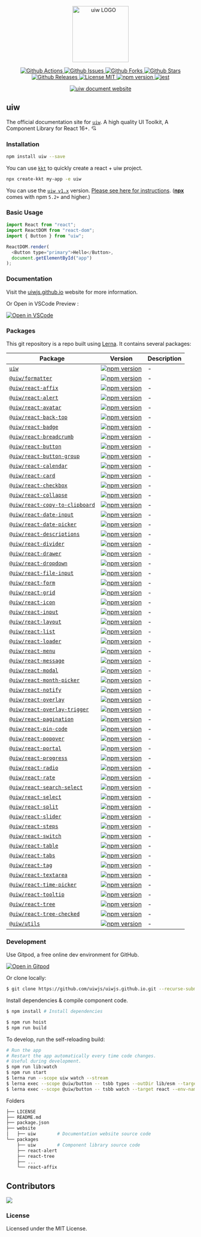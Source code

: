 <p align="center">
  <a href="https://uiwjs.github.io">
    <img alt="uiw LOGO" width="150" src="https://raw.githubusercontent.com/uiwjs/uiw/92f189f53312f1177466f48991736f95f86da0a6/src/assets/logo-README.svg?sanitize=true">
  </a>
</p>
<p align="center">
  <a href="https://github.com/uiwjs/uiw/actions">
    <img alt="Github Actions" src="https://github.com/uiwjs/uiw/workflows/Build%20uiw/badge.svg">
  </a>
  <a href="https://github.com/uiwjs/uiw/issues">
    <img alt="Github Issues" src="https://img.shields.io/github/issues/uiwjs/uiw.svg">
  </a>
  <a href="https://github.com/uiwjs/uiw/network">
    <img alt="Github Forks" src="https://img.shields.io/github/forks/uiwjs/uiw.svg">
  </a>
  <a href="https://github.com/uiwjs/uiw/stargazers">
    <img alt="Github Stars" src="https://img.shields.io/github/stars/uiwjs/uiw.svg">
  </a>
  <br>
  <a href="https://github.com/uiwjs/uiw/releases">
    <img alt="Github Releases" src="https://img.shields.io/github/release/uiwjs/uiw.svg">
  </a>
  <a href="https://github.com/uiwjs/uiw">
    <img alt="License MIT" src="https://img.shields.io/dub/l/vibe-d.svg">
  </a>
  <a href="https://www.npmjs.com/package/uiw">
    <img alt="npm version" src="https://img.shields.io/npm/v/uiw.svg">
  </a>
  <a href="https://github.com/facebook/jest">
    <img alt="jest" src="https://facebook.github.io/jest/img/jest-badge.svg">
  </a>
</p>

<p align="center">
  <a href="https://uiwjs.github.io"><img alt="uiw document website" src="https://raw.githubusercontent.com/uiwjs/uiw/92f189f53312f1177466f48991736f95f86da0a6/src/assets/uiw-doc.png" /></a>
</p>

## uiw

The official documentation site for [`uiw`](https://github.com/uiwjs/uiw). A high quality UI Toolkit, A Component Library for React 16+. 💘

### Installation

```bash
npm install uiw --save
```

You can use [`kkt`](https://github.com/kktjs/kkt) to quickly create a react + uiw project.

```bash
npx create-kkt my-app -e uiw
```

You can use the [`uiw v1.x`](https://github.com/uiwjs/uiw/tree/v1) version. [Please see here for instructions](https://github.com/uiwjs/uiw/tree/v1). ([**npx**](https://github.com/npm/npm/releases/tag/v5.2.0) comes with npm `5.2+` and higher.)

### Basic Usage

```js
import React from "react";
import ReactDOM from "react-dom";
import { Button } from "uiw";

ReactDOM.render(
  <Button type="primary">Hello</Button>,
  document.getElementById("app")
);
```

### Documentation

Visit the [uiwjs.github.io](https://uiwjs.github.io) website for more information.

Or Open in VSCode Preview :

[![Open in VSCode](https://jaywcjlove.github.io/sb/open/open-in-vscode.svg)](https://marketplace.visualstudio.com/items?itemName=uiw.uiw)

### Packages

This git repository is a repo built using [Lerna](https://github.com/lerna/lerna). It contains several packages:

Package | Version | Description
----- | ----- | -----
[`uiw`](/packages/uiw) | [![npm version](https://img.shields.io/npm/v/uiw.svg?maxAge=3600)](https://www.npmjs.com/package/uiw) | - 
[`@uiw/formatter`](https://github.com/uiwjs/date-formatter) | [![npm version](https://img.shields.io/npm/v/@uiw/formatter.svg?maxAge=3600)](https://www.npmjs.com/package/@uiw/formatter) | - |
[`@uiw/react-affix`](/packages/react-affix) | [![npm version](https://img.shields.io/npm/v/@uiw/react-affix.svg?maxAge=3600)](https://www.npmjs.com/package/@uiw/react-affix) | -
[`@uiw/react-alert`](/packages/react-alert) | [![npm version](https://img.shields.io/npm/v/@uiw/react-alert.svg?maxAge=3600)](https://www.npmjs.com/package/@uiw/react-alert) | -
[`@uiw/react-avatar`](/packages/react-avatar) | [![npm version](https://img.shields.io/npm/v/@uiw/react-avatar.svg?maxAge=3600)](https://www.npmjs.com/package/@uiw/react-avatar)                       | -
[`@uiw/react-back-top`](/packages/react-back-top) | [![npm version](https://img.shields.io/npm/v/@uiw/react-back-top.svg?maxAge=3600)](https://www.npmjs.com/package/@uiw/react-back-top)                   | -
[`@uiw/react-badge`](/packages/react-badge) | [![npm version](https://img.shields.io/npm/v/@uiw/react-badge.svg?maxAge=3600)](https://www.npmjs.com/package/@uiw/react-badge)                         | -
[`@uiw/react-breadcrumb`](/packages/react-breadcrumb)| [![npm version](https://img.shields.io/npm/v/@uiw/react-breadcrumb.svg?maxAge=3600)](https://www.npmjs.com/package/@uiw/react-breadcrumb)               | -
[`@uiw/react-button`](/packages/react-button)| [![npm version](https://img.shields.io/npm/v/@uiw/react-button.svg?maxAge=3600)](https://www.npmjs.com/package/@uiw/react-button)                       | -
[`@uiw/react-button-group`](/packages/react-button-group)| [![npm version](https://img.shields.io/npm/v/@uiw/react-button-group.svg?maxAge=3600)](https://www.npmjs.com/package/@uiw/react-button-group)           | -
[`@uiw/react-calendar`](/packages/react-calendar)| [![npm version](https://img.shields.io/npm/v/@uiw/react-calendar.svg?maxAge=3600)](https://www.npmjs.com/package/@uiw/react-calendar)                   | -
[`@uiw/react-card`](/packages/react-card)| [![npm version](https://img.shields.io/npm/v/@uiw/react-card.svg?maxAge=3600)](https://www.npmjs.com/package/@uiw/react-card)                           | -
[`@uiw/react-checkbox`](/packages/react-checkbox)| [![npm version](https://img.shields.io/npm/v/@uiw/react-checkbox.svg?maxAge=3600)](https://www.npmjs.com/package/@uiw/react-checkbox)                   | -
[`@uiw/react-collapse`](/packages/react-collapse)| [![npm version](https://img.shields.io/npm/v/@uiw/react-collapse.svg?maxAge=3600)](https://www.npmjs.com/package/@uiw/react-collapse)                   | -
[`@uiw/react-copy-to-clipboard`](/packages/react-copy-to-clipboard) | [![npm version](https://img.shields.io/npm/v/@uiw/react-copy-to-clipboard.svg?maxAge=3600)](https://www.npmjs.com/package/@uiw/react-copy-to-clipboard) | -
[`@uiw/react-date-input`](/packages/react-date-input)| [![npm version](https://img.shields.io/npm/v/@uiw/react-date-input.svg?maxAge=3600)](https://www.npmjs.com/package/@uiw/react-date-input)               | -
[`@uiw/react-date-picker`](/packages/react-date-picker)| [![npm version](https://img.shields.io/npm/v/@uiw/react-date-picker.svg?maxAge=3600)](https://www.npmjs.com/package/@uiw/react-date-picker)             | -
[`@uiw/react-descriptions`](/packages/react-descriptions)| [![npm version](https://img.shields.io/npm/v/@uiw/react-descriptions.svg?maxAge=3600)](https://www.npmjs.com/package/@uiw/react-descriptions)           | -
[`@uiw/react-divider`](/packages/react-divider)| [![npm version](https://img.shields.io/npm/v/@uiw/react-divider.svg?maxAge=3600)](https://www.npmjs.com/package/@uiw/react-divider)                     | -
[`@uiw/react-drawer`](/packages/react-drawer)| [![npm version](https://img.shields.io/npm/v/@uiw/react-drawer.svg?maxAge=3600)](https://www.npmjs.com/package/@uiw/react-drawer)                       | -
[`@uiw/react-dropdown`](/packages/react-dropdown)| [![npm version](https://img.shields.io/npm/v/@uiw/react-dropdown.svg?maxAge=3600)](https://www.npmjs.com/package/@uiw/react-dropdown)                   | -
[`@uiw/react-file-input`](/packages/react-file-input)| [![npm version](https://img.shields.io/npm/v/@uiw/react-file-input.svg?maxAge=3600)](https://www.npmjs.com/package/@uiw/react-file-input)               | -
[`@uiw/react-form`](/packages/react-form)| [![npm version](https://img.shields.io/npm/v/@uiw/react-form.svg?maxAge=3600)](https://www.npmjs.com/package/@uiw/react-form)                           | -
[`@uiw/react-grid`](/packages/react-grid)| [![npm version](https://img.shields.io/npm/v/@uiw/react-grid.svg?maxAge=3600)](https://www.npmjs.com/package/@uiw/react-grid)                           | -
[`@uiw/react-icon`](/packages/react-icon)| [![npm version](https://img.shields.io/npm/v/@uiw/react-icon.svg?maxAge=3600)](https://www.npmjs.com/package/@uiw/react-icon)                           | -
[`@uiw/react-input`](/packages/react-input)| [![npm version](https://img.shields.io/npm/v/@uiw/react-input.svg?maxAge=3600)](https://www.npmjs.com/package/@uiw/react-input)                         | -
[`@uiw/react-layout`](/packages/react-layout)| [![npm version](https://img.shields.io/npm/v/@uiw/react-layout.svg?maxAge=3600)](https://www.npmjs.com/package/@uiw/react-layout)                       | -
[`@uiw/react-list`](/packages/react-list)| [![npm version](https://img.shields.io/npm/v/@uiw/react-list.svg?maxAge=3600)](https://www.npmjs.com/package/@uiw/react-list)                           | -
[`@uiw/react-loader`](/packages/react-loader)| [![npm version](https://img.shields.io/npm/v/@uiw/react-loader.svg?maxAge=3600)](https://www.npmjs.com/package/@uiw/react-loader)                       | -
[`@uiw/react-menu`](/packages/react-menu)| [![npm version](https://img.shields.io/npm/v/@uiw/react-menu.svg?maxAge=3600)](https://www.npmjs.com/package/@uiw/react-menu)                           | -
[`@uiw/react-message`](/packages/react-message)| [![npm version](https://img.shields.io/npm/v/@uiw/react-message.svg?maxAge=3600)](https://www.npmjs.com/package/@uiw/react-message)                     | -
[`@uiw/react-modal`](/packages/react-modal)| [![npm version](https://img.shields.io/npm/v/@uiw/react-modal.svg?maxAge=3600)](https://www.npmjs.com/package/@uiw/react-modal)                         | -
[`@uiw/react-month-picker`](/packages/react-month-picker)| [![npm version](https://img.shields.io/npm/v/@uiw/react-month-picker.svg?maxAge=3600)](https://www.npmjs.com/package/@uiw/react-month-picker)           | -
[`@uiw/react-notify`](/packages/react-notify)| [![npm version](https://img.shields.io/npm/v/@uiw/react-notify.svg?maxAge=3600)](https://www.npmjs.com/package/@uiw/react-notify)                       | -
[`@uiw/react-overlay`](/packages/react-overlay)| [![npm version](https://img.shields.io/npm/v/@uiw/react-overlay.svg?maxAge=3600)](https://www.npmjs.com/package/@uiw/react-overlay)                     | -
[`@uiw/react-overlay-trigger`](/packages/react-overlay-trigger)| [![npm version](https://img.shields.io/npm/v/@uiw/react-overlay-trigger.svg?maxAge=3600)](https://www.npmjs.com/package/@uiw/react-overlay-trigger)     | -
[`@uiw/react-pagination`](/packages/react-pagination)| [![npm version](https://img.shields.io/npm/v/@uiw/react-pagination.svg?maxAge=3600)](https://www.npmjs.com/package/@uiw/react-pagination)               | -
[`@uiw/react-pin-code`](/packages/react-pin-code)| [![npm version](https://img.shields.io/npm/v/@uiw/react-pin-code.svg?maxAge=3600)](https://www.npmjs.com/package/@uiw/react-pin-code)               | -
[`@uiw/react-popover`](/packages/react-popover)| [![npm version](https://img.shields.io/npm/v/@uiw/react-popover.svg?maxAge=3600)](https://www.npmjs.com/package/@uiw/react-popover)                     | -
[`@uiw/react-portal`](/packages/react-portal)| [![npm version](https://img.shields.io/npm/v/@uiw/react-portal.svg?maxAge=3600)](https://www.npmjs.com/package/@uiw/react-portal)                       | -
[`@uiw/react-progress`](/packages/react-progress)| [![npm version](https://img.shields.io/npm/v/@uiw/react-progress.svg?maxAge=3600)](https://www.npmjs.com/package/@uiw/react-progress)                   | -
[`@uiw/react-radio`](/packages/react-radio)| [![npm version](https://img.shields.io/npm/v/@uiw/react-radio.svg?maxAge=3600)](https://www.npmjs.com/package/@uiw/react-radio)                         | -
[`@uiw/react-rate`](/packages/react-rate)| [![npm version](https://img.shields.io/npm/v/@uiw/react-rate.svg?maxAge=3600)](https://www.npmjs.com/package/@uiw/react-rate)                           | -
[`@uiw/react-search-select`](/packages/react-search-select)| [![npm version](https://img.shields.io/npm/v/@uiw/react-search-select.svg?maxAge=3600)](https://www.npmjs.com/package/@uiw/react-search-select)         | -
[`@uiw/react-select`](/packages/react-select)| [![npm version](https://img.shields.io/npm/v/@uiw/react-select.svg?maxAge=3600)](https://www.npmjs.com/package/@uiw/react-select)                       | -
[`@uiw/react-split`](https://github.com/uiwjs/react-split)| [![npm version](https://img.shields.io/npm/v/@uiw/react-split.svg?maxAge=3600)](https://www.npmjs.com/package/@uiw/react-split) | -
[`@uiw/react-slider`](/packages/react-slider)| [![npm version](https://img.shields.io/npm/v/@uiw/react-slider.svg?maxAge=3600)](https://www.npmjs.com/package/@uiw/react-slider)                       | -
[`@uiw/react-steps`](/packages/react-steps)| [![npm version](https://img.shields.io/npm/v/@uiw/react-steps.svg?maxAge=3600)](https://www.npmjs.com/package/@uiw/react-steps)                         | -
[`@uiw/react-switch`](/packages/react-switch)| [![npm version](https://img.shields.io/npm/v/@uiw/react-switch.svg?maxAge=3600)](https://www.npmjs.com/package/@uiw/react-switch)                       | -
[`@uiw/react-table`](/packages/react-table)| [![npm version](https://img.shields.io/npm/v/@uiw/react-table.svg?maxAge=3600)](https://www.npmjs.com/package/@uiw/react-table)                         | -
[`@uiw/react-tabs`](/packages/react-tabs)| [![npm version](https://img.shields.io/npm/v/@uiw/react-tabs.svg?maxAge=3600)](https://www.npmjs.com/package/@uiw/react-tabs)                           | -
[`@uiw/react-tag`](/packages/react-tag)| [![npm version](https://img.shields.io/npm/v/@uiw/react-tag.svg?maxAge=3600)](https://www.npmjs.com/package/@uiw/react-tag)                             | -
[`@uiw/react-textarea`](/packages/react-textarea)| [![npm version](https://img.shields.io/npm/v/@uiw/react-textarea.svg?maxAge=3600)](https://www.npmjs.com/package/@uiw/react-textarea)                   | -
[`@uiw/react-time-picker`](/packages/react-time-picker)| [![npm version](https://img.shields.io/npm/v/@uiw/react-time-picker.svg?maxAge=3600)](https://www.npmjs.com/package/@uiw/react-time-picker)             | -
[`@uiw/react-tooltip`](/packages/react-tooltip)| [![npm version](https://img.shields.io/npm/v/@uiw/react-tooltip.svg?maxAge=3600)](https://www.npmjs.com/package/@uiw/react-tooltip)                     | -
[`@uiw/react-tree`](/packages/react-tree)| [![npm version](https://img.shields.io/npm/v/@uiw/react-tree.svg?maxAge=3600)](https://www.npmjs.com/package/@uiw/react-tree)                           | -
[`@uiw/react-tree-checked`](/packages/react-tree-checked)| [![npm version](https://img.shields.io/npm/v/@uiw/react-tree-checked.svg?maxAge=3600)](https://www.npmjs.com/package/@uiw/react-tree-checked)           | -
[`@uiw/utils`](/packages/utils)| [![npm version](https://img.shields.io/npm/v/@uiw/utils.svg?maxAge=3600)](https://www.npmjs.com/package/@uiw/utils)                                     | -

### Development

Use Gitpod, a free online dev environment for GitHub.

[![Open in Gitpod](https://gitpod.io/button/open-in-gitpod.svg)](https://gitpod.io/#https://github.com/uiwjs/uiw)

Or clone locally:

```bash
$ git clone https://github.com/uiwjs/uiwjs.github.io.git --recurse-submodules
```

Install dependencies & compile component code.

```bash
$ npm install # Install dependencies

$ npm run hoist
$ npm run build
```

To develop, run the self-reloading build:

```bash
# Run the app
# Restart the app automatically every time code changes.
# Useful during development.
$ npm run lib:watch
$ npm run start
$ lerna run --scope uiw watch --stream
$ lerna exec --scope @uiw/button -- tsbb types --outDir lib/esm --target ESNEXT --watch
$ lerna exec --scope @uiw/button -- tsbb watch --target react --env-name esm:dev --env-name cjs
```

Folders

```bash
├── LICENSE
├── README.md
├── package.json
├── website
│   ├── uiw        # Documentation website source code
└── packages
    ├── uiw        # Component library source code
    ├── react-alert
    ├── react-tree
    ├── ...
    └── react-affix
```

## Contributors

<a href="https://github.com/uiwjs/uiw/graphs/contributors">
  <img src="https://uiwjs.github.io/uiw/CONTRIBUTORS.svg" />
</a>

### License

Licensed under the MIT License.
